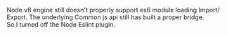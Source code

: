 Node v8 engine still doesn't properly support es6 module loading Import/ Export.  The underlying Common js api still has built a proper bridge.  
So I turned off the Node Eslint plugin. 
 